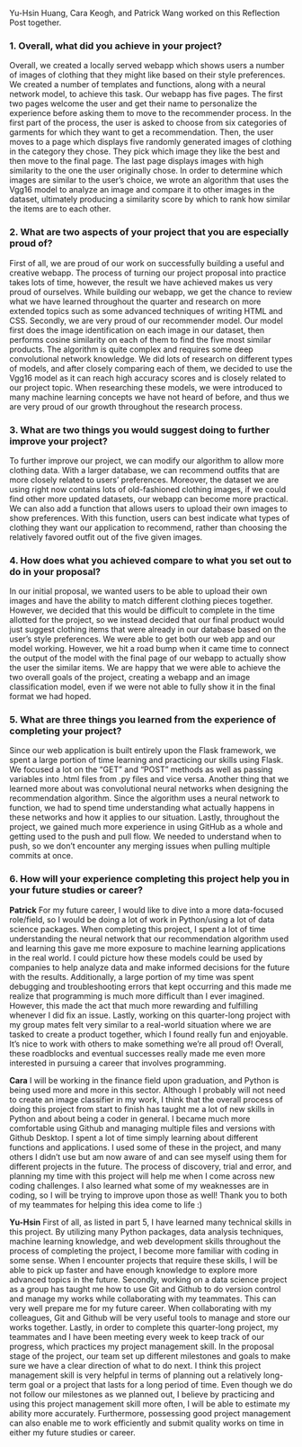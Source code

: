 Yu-Hsin Huang, Cara Keogh, and Patrick Wang worked on this Reflection Post together. 

### 1. Overall, what did you achieve in your project?

Overall, we created a locally served webapp which shows users a number of images of clothing that they might like based on their style preferences. We created a number of templates and functions, along with a neural network model, to achieve this task. Our webapp has five pages. The first two pages welcome the user and get their name to personalize the experience before asking them to move to the recommender process. In the first part of the process, the user is asked to choose from six categories of garments for which they want to get a recommendation. Then, the user moves to a page which displays five randomly generated images of clothing in the category they chose. They pick which image they like the best and then move to the final page. The last page displays images with high similarity to the one the user originally chose. In order to determine which images are similar to the user’s choice, we wrote an algorithm that uses the Vgg16 model to analyze an image and compare it to other images in the dataset, ultimately producing a similarity score by which to rank how similar the items are to each other. 

### 2. What are two aspects of your project that you are especially proud of?

First of all, we are proud of our work on successfully building a useful and creative webapp. The process of turning our project proposal into practice takes lots of time, however, the result we have achieved makes us very proud of ourselves. While building our webapp, we get the chance to review what we have learned throughout the quarter and research on more extended topics such as some advanced techniques of writing HTML and CSS. Secondly, we are very proud of our recommender model. Our model first does the image identification on each image in our dataset, then performs cosine similarity on each of them to find the five most similar products. The algorithm is quite complex and requires some deep convolutional network knowledge. We did lots of research on different types of models, and after closely comparing each of them, we decided to use the Vgg16 model as it can reach high accuracy scores and is closely related to our project topic. When researching these models, we were introduced to many machine learning concepts we have not heard of before, and thus we are very proud of our growth throughout the research process.

### 3. What are two things you would suggest doing to further improve your project? 

To further improve our project, we can modify our algorithm to allow more clothing data. With a larger database, we can recommend outfits that are more closely related to users’ preferences. Moreover, the dataset we are using right now contains lots of old-fashioned clothing images, if we could find other more updated datasets, our webapp can become more practical. We can also add a function that allows users to upload their own images to show preferences. With this function, users can best indicate what types of clothing they want our application to recommend, rather than choosing the relatively favored outfit out of the five given images.

### 4. How does what you achieved compare to what you set out to do in your proposal? 

In our initial proposal, we wanted users to be able to upload their own images and have the ability to match different clothing pieces together. However, we decided that this would be difficult to complete in the time allotted for the project, so we instead decided that our final product would just suggest clothing items that were already in our database based on the user’s style preferences. We were able to get both our web app and our model working. However, we hit a road bump when it came time to connect the output of the model with the final page of our webapp to actually show the user the similar items. We are happy that we were able to achieve the two overall goals of the project, creating a webapp and an image classification model, even if we were not able to fully show it in the final format we had hoped.

### 5. What are three things you learned from the experience of completing your project?

Since our web application is built entirely upon the Flask framework, we spent a large portion of time learning and practicing our skills using Flask. We focused a lot on the “GET” and “POST” methods as well as passing variables into .html files from .py files and vice versa. Another thing that we learned more about was convolutional neural networks when designing the recommendation algorithm. Since the algorithm uses a neural network to function, we had to spend time understanding what actually happens in these networks and how it applies to our situation. Lastly, throughout the project, we gained much more experience in using GitHub as a whole and getting used to the push and pull flow. We needed to understand when to push, so we don’t encounter any merging issues when pulling multiple commits at once. 


### 6. How will your experience completing this project help you in your future studies or career? 

**Patrick**
For my future career, I would like to dive into a more data-focused role/field, so I would be doing a lot of work in Python/using a lot of data science packages. When completing this project, I spent a lot of time understanding the neural network that our recommendation algorithm used and learning this gave me more exposure to machine learning applications in the real world. I could picture how these models could be used by companies to help analyze data and make informed decisions for the future with the results. Additionally, a large portion of my time was spent debugging and troubleshooting errors that kept occurring and this made me realize that programming is much more difficult than I ever imagined. However, this made the act that much more rewarding and fulfilling whenever I did fix an issue. Lastly, working on this quarter-long project with my group mates felt very similar to a real-world situation where we are tasked to create a product together, which I found really fun and enjoyable. It’s nice to work with others to make something we’re all proud of! Overall, these roadblocks and eventual successes really made me even more interested in pursuing a career that involves programming.

**Cara**
I will be working in the finance field upon graduation, and Python is being used more and more in this sector. Although I probably will not need to create an image classifier in my work, I think that the overall process of doing this project from start to finish has taught me a lot of new skills in Python and about being a coder in general. I became much more comfortable using Github and managing multiple files and versions with Github Desktop. I spent a lot of time simply learning about different functions and applications. I used some of these in the project, and many others I didn’t use but am now aware of and can see myself using them for different projects in the future. The process of discovery, trial and error, and planning my time with this project will help me when I come across new coding challenges. I also learned what some of my weaknesses are in coding, so I will be trying to improve upon those as well! Thank you to both of my teammates for helping this idea come to life :)  


**Yu-Hsin**
First of all, as listed in part 5, I have learned many technical skills in this project. By utilizing many Python packages, data analysis techniques, machine learning knowledge, and web development skills throughout the process of completing the project, I become more familiar with coding in some sense. When I encounter projects that require these skills, I will be able to pick up faster and have enough knowledge to explore more advanced topics in the future. Secondly, working on a data science project as a group has taught me how to use Git and Github to do version control and manage my works while collaborating with my teammates. This can very well prepare me for my future career. When collaborating with my colleagues, Git and Github will be very useful tools to manage and store our works together. Lastly, in order to complete this quarter-long project, my teammates and I have been meeting every week to keep track of our progress, which practices my project management skill. In the proposal stage of the project, our team set up different milestones and goals to make sure we have a clear direction of what to do next. I think this project management skill is very helpful in terms of planning out a relatively long-term goal or a project that lasts for a long period of time. Even though we do not follow our milestones as we planned out, I believe by practicing and using this project management skill more often, I will be able to estimate my ability more accurately. Furthermore, possessing good project management can also enable me to work efficiently and submit quality works on time in either my future studies or career.
